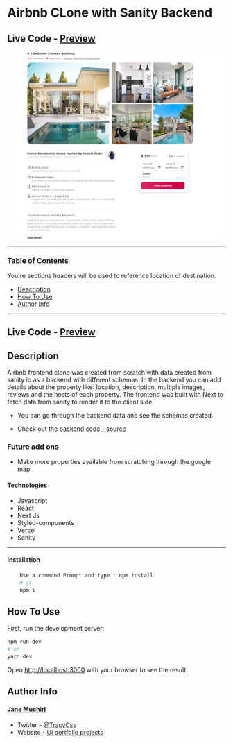 # Airbnb CLone with Sanity Backend

## Live Code - [Preview](https://airbnb-site.vercel.app/)

<!-- ctrl+shift+v : preview -->

![portfolio image](airbnb.png)

---

### Table of Contents

You're sections headers will be used to reference location of destination.

- [Description](#description)
- [How To Use](#how-to-use)
- [Author Info](#author-info)

---

## Live Code - [Preview](https://airbnb-site.vercel.app/)

## Description

Airbnb frontend clone was created from scratch with data created from sanity io as a backend with different schemas. In the backend you can add details about the property like: location, description, multiple images, reviews and the hosts of each property. The frontend was built with Next to fetch data from sanity to render it to the client side.

- You can go through the backend data and see the schemas created.

- Check out the [backend code - source](https://github.com/muchirijane/airbnb-sanity-site)

### Future add ons

- Make more properties available from scratching through the google map.

#### Technologies

- Javascript
- React
- Next Js
- Styled-components
- Vercel
- Sanity

---

#### Installation

```bash
    Use a command Prompt and type : npm install
    # or
    npm i
```

## How To Use

First, run the development server:

```bash
npm run dev
# or
yarn dev
```

Open [http://localhost:3000](http://localhost:3000) with your browser to see the result.

## Author Info

#### [Jane Muchiri ](https://github.com/muchirijane)

- Twitter - [@TracyCss](https://twitter.com/TracyCss)
- Website - [Ui portfolio projects](https://jane.vercel.app/)
